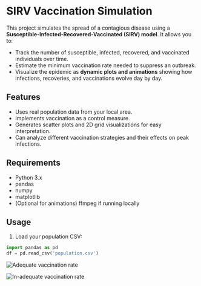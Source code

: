 # SIRV Vaccination Simulation

This project simulates the spread of a contagious disease using a **Susceptible-Infected-Recovered-Vaccinated (SIRV) model**. It allows you to:

- Track the number of susceptible, infected, recovered, and vaccinated individuals over time.
- Estimate the minimum vaccination rate needed to suppress an outbreak.
- Visualize the epidemic as **dynamic plots and animations** showing how infections, recoveries, and vaccinations evolve day by day.

## Features

- Uses real population data from your local area.
- Implements vaccination as a control measure.
- Generates scatter plots and 2D grid visualizations for easy interpretation.
- Can analyze different vaccination strategies and their effects on peak infections.

## Requirements

- Python 3.x
- pandas
- numpy
- matplotlib
- (Optional for animations) ffmpeg if running locally

## Usage

1. Load your population CSV:

```python
import pandas as pd
df = pd.read_csv('population.csv')

```

![Adequate vaccination rate](Recording2025-10-16141349-ezgif.com-optimize.gif)

![In-adequate vaccination rate](ezgif.com-optimize.gif)
